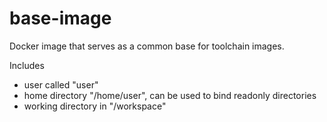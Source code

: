 # base-image
Docker image that serves as a common base for toolchain images.

Includes
- user called "user"
- home directory "/home/user", can be used to bind readonly directories
- working directory in "/workspace"

